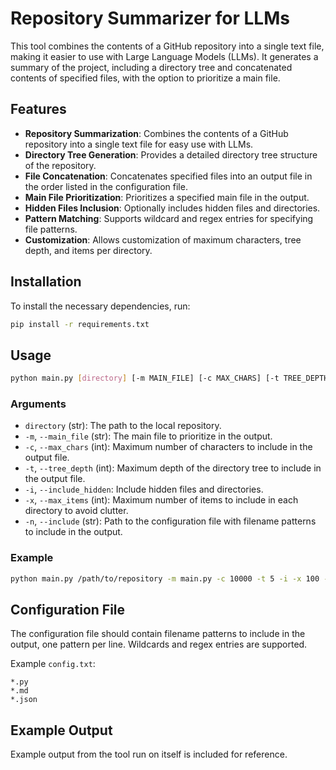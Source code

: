# Repository Summarizer for LLMs

This tool combines the contents of a GitHub repository into a single text file, making it easier to use with Large Language Models (LLMs). It generates a summary of the project, including a directory tree and concatenated contents of specified files, with the option to prioritize a main file.

## Features

- **Repository Summarization**: Combines the contents of a GitHub repository into a single text file for easy use with LLMs.
- **Directory Tree Generation**: Provides a detailed directory tree structure of the repository.
- **File Concatenation**: Concatenates specified files into an output file in the order listed in the configuration file.
- **Main File Prioritization**: Prioritizes a specified main file in the output.
- **Hidden Files Inclusion**: Optionally includes hidden files and directories.
- **Pattern Matching**: Supports wildcard and regex entries for specifying file patterns.
- **Customization**: Allows customization of maximum characters, tree depth, and items per directory.

## Installation

To install the necessary dependencies, run:

```sh
pip install -r requirements.txt
```

## Usage

```sh
python main.py [directory] [-m MAIN_FILE] [-c MAX_CHARS] [-t TREE_DEPTH] [-i] [-x MAX_ITEMS] [-n INCLUDE]
```

### Arguments

- `directory` (str): The path to the local repository.
- `-m`, `--main_file` (str): The main file to prioritize in the output.
- `-c`, `--max_chars` (int): Maximum number of characters to include in the output file.
- `-t`, `--tree_depth` (int): Maximum depth of the directory tree to include in the output file.
- `-i`, `--include_hidden`: Include hidden files and directories.
- `-x`, `--max_items` (int): Maximum number of items to include in each directory to avoid clutter.
- `-n`, `--include` (str): Path to the configuration file with filename patterns to include in the output.

### Example

```sh
python main.py /path/to/repository -m main.py -c 10000 -t 5 -i -x 100 -n config.txt
```

## Configuration File

The configuration file should contain filename patterns to include in the output, one pattern per line. Wildcards and regex entries are supported.

Example `config.txt`:

```
*.py
*.md
*.json
```

## Example Output

Example output from the tool run on itself is included for reference.